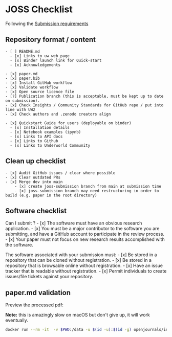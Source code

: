 # JOSS Checklist

Following the [Submission requirements](https://joss.readthedocs.io/en/latest/submitting.html#submission-requirements)

## Repository format / content

    - [ ] README.md
      - [x] Links to uw web page
      - [x] Binder launch link for Quick-start
      - [x] Acknowledgements

    - [x] paper.md
    - [x] paper.bib
    - [x] Install GitHub workflow
    - [x] Validate workflow
    - [x] Open source licence file
    - [?] Publication branch (this is acceptable, must be kept up to date on submission).
    - [x] Check Insights / Community Standards for GitHub repo / put into line with UW2
    - [x] Check authors and .zenodo creators align

    - [x] Quickstart Guide for users (deployable on binder)
      - [x] Installation details
      - [x] Notebook examples (ipynb)
      - [x] Links to API docs
      - [x] Links to Github
      - [x] Links to Underworld Community

## Clean up checklist

    - [x] Audit GitHub issues / clear where possible
    - [x] Clear outdated PRs
    - [x] Merge dev into main
        - [x] create joss-submission branch from main at submission time
        - [x] joss-submission branch may need restructuring in order to build (e.g. paper in the root directory)

## Software checklist

Can I submit ?
    - [x] The software must have an obvious research application.
    - [x] You must be a major contributor to the software you are submitting, and have a GitHub account to participate in the review process.
    - [x] Your paper must not focus on new research results accomplished with the software.

The software associated with your submission must:
    - [x] Be stored in a repository that can be cloned without registration.
    - [x] Be stored in a repository that is browsable online without registration.
    - [x] Have an issue tracker that is readable without registration.
    - [x] Permit individuals to create issues/file tickets against your repository.

## paper.md validation

Preview the processed pdf:

**Note:** this is amazingly slow on macOS but don't give up, it will work eventually.

```bash
docker run --rm -it  -v $PWD:/data -u $(id -u):$(id -g) openjournals/inara -o pdf,crossref   joss-paper/paper.md
```

